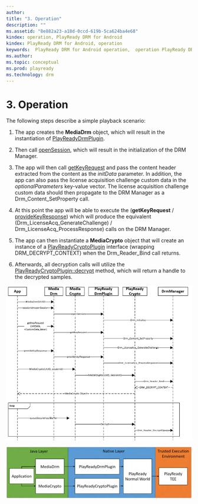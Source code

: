 ```yaml
---
author: 
title: "3. Operation"
description: ""
ms.assetid: "8e882a23-a18d-0ccd-619b-5ca624ba4e68"
kindex: operation, PlayReady DRM for Android
kindex: PlayReady DRM for Android, operation
keywords:  PlayReady DRM for Android operation,  operation PlayReady DRM for Android
ms.author: 
ms.topic: conceptual
ms.prod: playready
ms.technology: drm
---
```



# 3. Operation
   
  
The following steps describe a simple playback scenario:   
 
   1. The app creates the **MediaDrm** object, which will result in the instantiation of [PlayReadyDrmPlugin](4playreadydrmplugin.md).
   
   1. Then call [openSession](4playreadydrmplugin.md#opensession), which will result in the initialization of the DRM Manager.  
 
   1. The app will then call [getKeyRequest](4playreadydrmplugin.md#getkeyrequest) and pass the content header extracted from the content as the *initData* parameter. In addition, the app can also pass the license acquisition challenge custom data in the *optionalParameters* key-value vector. The license acquisition challenge custom data should then propagate to the DRM Manager as a Drm_Content_SetProperty call.   

   1. At this point the app will be able to execute the (**getKeyRequest** / [provideKeyResponse](4playreadydrmplugin.md#providekeyresponse)) which will produce the equivalent (Drm_LicenseAcq_GenerateChallenge) / Drm_LicenseAcq_ProcessResponse) calls on the DRM Manager.   

   1. The app can then instantiate a **MediaCrypto** object that will create an instance of a [PlayReadyCryptoPlugin](5playreadycryptoplugin.md) interface (wrapping DRM_DECRYPT_CONTEXT) when the Drm_Reader_Bind call returns.   

   1. Afterwards, all decryption calls will utilize the [PlayReadyCryptoPlugin::decrypt](5playreadycryptoplugin.md#decrypt) method, which will return a handle to the decrypted samples.   

   
  
 ![Simple Playback Flowchart](../../images/Simple_Playback.jpg)   
   
  
 ![Simple Playback Layers](../../images/Simple_Playback_Layers.jpg)   
 
